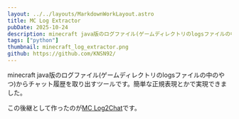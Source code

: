 ```yaml
---
layout: ../../layouts/MarkdownWorkLayout.astro
title: MC Log Extractor
pubDate: 2025-10-24
description: minecraft java版のログファイル(ゲームディレクトリのlogsファイルの中のやつ)からチャット履歴を取り出すツール
tags: ["python"]
thumbnail: minecraft_log_extractor.png
github: https://github.com/KNSN92/
---
```


minecraft java版のログファイル(ゲームディレクトリのlogsファイルの中のやつ)からチャット履歴を取り出すツールです。簡単な正規表現とかで実現できました。

この後継として作ったのが[MC Log2Chat](/work/mc-log2chat)です。